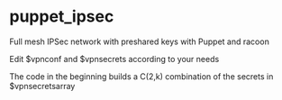 # puppet_ipsec
Full mesh IPSec network with preshared keys with Puppet and racoon

Edit $vpnconf and $vpnsecrets according to your needs

The code in the beginning builds a C(2,k) combination of the secrets in $vpnsecretsarray
